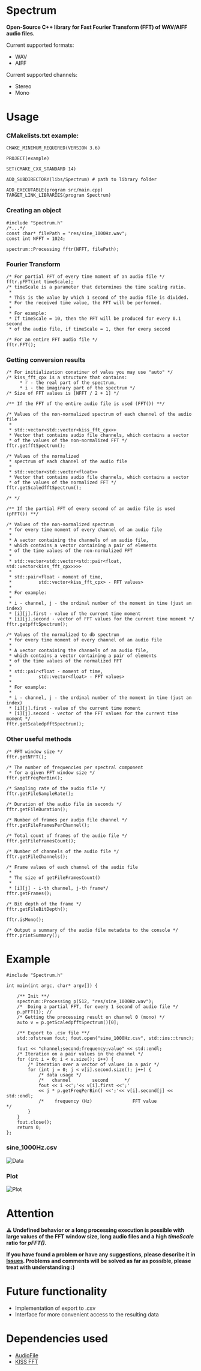 # Spectrum

**Open-Source C++ library for Fast Fourier Transform (FFT) of WAV/AIFF audio files.**

Current supported formats:

* WAV
* AIFF

Current supported channels:

* Stereo
* Mono

# Usage
### CMakelists.txt example:

	CMAKE_MINIMUM_REQUIRED(VERSION 3.6)

	PROJECT(example)

	SET(CMAKE_CXX_STANDARD 14)

	ADD_SUBDIRECTORY(libs/Spectrum) # path to library folder

	ADD_EXECUTABLE(program src/main.cpp)
	TARGET_LINK_LIBRARIES(program Spectrum) 

### Creating an object
	#include "Spectrum.h"
	/*...*/
    const char* filePath = "res/sine_1000Hz.wav";
    const int NFFT = 1024;

    spectrum::Processing fftr(NFFT, filePath);

### Fourier Transform
	/* For partial FFT of every time moment of an audio file */	
	fftr.pFFT(int timeScale);
    /* timeScale is a parameter that determines the time scaling ratio. 
     * 
     * This is the value by which 1 second of the audio file is divided. 
     * For the received time value, the FFT will be performed.
     * 
     * For example: 
     * If timeScale = 10, then the FFT will be produced for every 0.1 second 
     * of the audio file, if timeScale = 1, then for every second
	
	/* For an entire FFT audio file */
	fftr.FFT();

### Getting conversion results
	/* For initialization conatiner of vales you may use "auto" */
	/* kiss_fft_cpx is a structure that contains:
         * r - the real part of the spectrum, 
         * i - the imaginary part of the spectrum */
	/* Size of FFT values is [NFFT / 2 + 1] */
	
	/** If the FFT of the entire audio file is used (FFT()) **/
	
	/* Values of the non-normalized spectrum of each channel of the audio file
     * 
     * std::vector<std::vector<kiss_fft_cpx>> 
     * Vector that contains audio file channels, which contains a vector 
     * of the values of the non-normalized FFT */
	fftr.getfftSpectrum();
	
	/* Values of the normalized 
     * spectrum of each channel of the audio file 
     * 
     * std::vector<std::vector<float>> 
     * Vector that contains audio file channels, which contains a vector 
     * of the values of the normalized FFT */
	fftr.getScaledfftSpectrum();

	/* */
	
	/** If the partial FFT of every second of an audio file is used (pFFT()) **/
    
    /* Values of the non-normalized spectrum
     * for every time moment of every channel of an audio file
     *
     * A vector containing the channels of an audio file, 
     * which contains a vector containing a pair of elements 
     * of the time values of the non-normalized FFT
     * 
     * std::vector<std::vector<std::pair<float, std::vector<kiss_fft_cpx>>>>
     *
     * std::pair<float - moment of time, 
     *          std::vector<kiss_fft_cpx> - FFT values>
     *
     * For example:
     * 
     * i - channel, j - the ordinal number of the moment in time (just an index)
     * [i][j].first - value of the current time moment
     * [i][j].second - vector of FFT values for the current time moment */
	fftr.getpfftSpectrum();
	
    /* Values of the normalized to db spectrum
     * for every time moment of every channel of an audio file
     *
     * A vector containing the channels of an audio file, 
     * which contains a vector containing a pair of elements 
     * of the time values of the normalized FFT
     *
     * std::pair<float - moment of time, 
     *          std::vector<float> - FFT values>
     *
     * For example:
     * 
     * i - channel, j - the ordinal number of the moment in time (just an index)
     * [i][j].first - value of the current time moment
     * [i][j].second - vector of the FFT values for the current time moment */
	fftr.getScaledpfftSpectrum();
	
### Other useful methods
    /* FFT window size */
    fftr.getNFFT();
    
    /* The number of frequencies per spectral component
     * for a given FFT window size */
    fftr.getFreqPerBin();

    /* Sampling rate of the audio file */
    fftr.getFileSampleRate();
    
    /* Duration of the audio file in seconds */
    fftr.getFileDuration();

    /* Number of frames per audio file channel */
    fftr.getFileFramesPerChannel();

    /* Total count of frames of the audio file */
    fftr.getFileFramesCount();

    /* Number of channels of the audio file */
    fftr.getFileChannels();
    
    /* Frame values of each channel of the audio file
     * 
     * The size of getFileFramesCount() 
     * 
     * [i][j] - i-th channel, j-th frame*/
    fftr.getFrames();
    
    /* Bit depth of the frame */
    fftr.getFileBitDepth();
    
    fftr.isMono();
    
    /* Output a summary of the audio file metadata to the console */
    fftr.printSummary();

# Example
	#include "Spectrum.h"
	
	int main(int argc, char* argv[]) {
    
	    /** Init **/
	    spectrum::Processing p(512, "res/sine_1000Hz.wav");     
	    /*  Doing a partial FFT, for every 1 second of audio file */
	    p.pFFT(1); // 
	    /* Getting the processing result on channel 0 (mono) */
	    auto v = p.getScaledpfftSpectrum()[0];
	    
	    /** Export to .csv file **/ 
	    std::ofstream fout; fout.open("sine_1000Hz.csv", std::ios::trunc);
	
	    fout << "channel;second;frequency;value" << std::endl;
	    /* Iteration on a pair values in the channel */
	    for (int i = 0; i < v.size(); i++) {
	        /* Iteration over a vector of values in a pair */
	        for (int j = 0; j < v[i].second.size(); j++) {
	            /* data usage */
	            /*   channel        second      */
	            fout << i <<';'<< v[i].first <<';'
	            << j * p.getFreqPerBin() <<';'<< v[i].second[j] << std::endl;
	            /*    frequency (Hz)               FFT value               */
	        }
	    }
	    fout.close();
	    return 0;
	};
### sine_1000Hz.csv
![Data](https://i.imgur.com/VICcWDE.png)
### Plot
![Plot](https://i.imgur.com/QkfWuN0.png)
# Attention
**⚠️ Undefined behavior or a long processing execution is possible with large values of the FFT window size, 
long audio files and a high *timeScale* ratio for *pFFT()*.** 

**If you have found a problem or have any suggestions, please describe it in [Issues](https://github.com/6dba/Spectrum/issues). Problems and comments will be solved as far as possible, please treat with understanding :)**

# Future functionality
* Implementation of export to .csv
* Interface for more convenient access to the resulting data

# Dependencies used
* [AudioFile](https://github.com/adamstark/AudioFile)
* [KISS FFT](https://github.com/mborgerding/kissfft)
